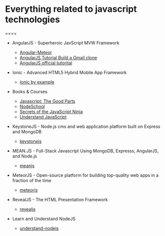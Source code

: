 # Everything related to javascript technologies
====

* AngularJS - Superheroic JavScript MVW Framework
    * [Angular-Meteor](https://github.com/somallg/javascript/tree/angular-meteor)
    * [AngularJS Tutorial Build a Gmail clone](https://github.com/somallg/javascript/tree/angularjs-tutorial-build-a-gmail-clone)
    * [AngularJS official tutorital](https://github.com/somallg/javascript/tree/angularjs)

* Ionic - Advanced HTML5 Hybrid Mobile App Framework
    * [Ionic by example](https://github.com/somallg/javascript/tree/ionic-by-example)

* Books & Courses
    * [Javascript: The Good Parts](https://github.com/somallg/javascript/tree/javascript-the-good-parts)
    * [NodeSchool](https://github.com/somallg/javascript/tree/nodeschool)
    * [Secrets of the JavaScript Ninja](https://github.com/somallg/javascript/tree/secrets-of-the-javascript-ninja)
    * [Understand JavaScript](https://github.com/somallg/javascript/tree/understand-javascript)

* KeystoneJS - Node.js cms and web application platform built on Express and MongoDB
    * [keystonejs](https://github.com/somallg/javascript/tree/keystonejs)

* MEAN.JS - Full-Stack Javascript Using MongoDB, Expresss, AngularJS, and Node.js
    * [meanjs](https://github.com/somallg/javascript/tree/meanjs)

* MeteorJS - Open-source platform for building top-quality web apps in a fraction of the time
    * [meteorjs](https://github.com/somallg/javascript/tree/meteorjs)

* RevealJS - The HTML Presentation Framework
    * [revealjs](https://github.com/somallg/javascript/tree/revealjs)

* Learn and Understand NodeJS
    * [understand-nodejs](https://github.com/somallg/javascript/tree/understand-nodejs)